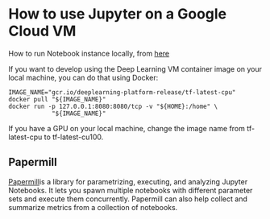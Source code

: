 # How to use Jupyter on a Google Cloud VM

How to run Notebook instance locally, from [here](https://towardsdatascience.com/how-to-use-jupyter-on-a-google-cloud-vm-5ba1b473f4c2)

If you want to develop using the Deep Learning VM container image on your local machine, you can do that using Docker:
```
IMAGE_NAME="gcr.io/deeplearning-platform-release/tf-latest-cpu"
docker pull "${IMAGE_NAME}"
docker run -p 127.0.0.1:8080:8080/tcp -v "${HOME}:/home" \
            "${IMAGE_NAME}"
```
If you have a GPU on your local machine, change the image name from tf-latest-cpu to tf-latest-cu100.

## Papermill
[Papermill](https://cloud.google.com/blog/products/ai-machine-learning/let-deep-learning-vms-and-jupyter-notebooks-to-burn-the-midnight-oil-for-you-robust-and-automated-training-with-papermill)is a library for parametrizing, executing, and analyzing Jupyter Notebooks. It lets you spawn multiple notebooks with different parameter sets and execute them concurrently. Papermill can also help collect and summarize metrics from a collection of notebooks.